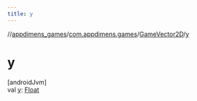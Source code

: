 ```yaml
---
title: y
---
```

//[appdimens_games](../../../index.html)/[com.appdimens.games](../index.html)/[GameVector2D](index.html)/[y](y.html)



# y



[androidJvm]\
val [y](y.html): [Float](https://kotlinlang.org/api/core/kotlin-stdlib/kotlin/-float/index.html)



